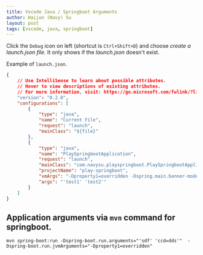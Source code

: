 ```yaml
---
title: Vscode Java / Springboot Arguments
author: Haijun (Navy) Su
layout: post
tags: [vscode, java, springboot]
---
```


Click the `Debug` icon on left (shortcut is `Ctrl+Shift+D`) and choose *create a launch.json file*. It only shows if the *launch.json* doesn't exist.

Example of `launch.json`.

```json
{
    // Use IntelliSense to learn about possible attributes.
    // Hover to view descriptions of existing attributes.
    // For more information, visit: https://go.microsoft.com/fwlink/?linkid=830387
    "version": "0.2.0",
    "configurations": [
        {
            "type": "java",
            "name": "Current File",
            "request": "launch",
            "mainClass": "${file}"
        },
        {
            "type": "java",
            "name": "PlaySpringbootApplication",
            "request": "launch",
            "mainClass": "com.navysu.playspringboot.PlaySpringbootApplication",
            "projectName": "play-springboot",
            "vmArgs": "-Dproperty1=overridden -Dspring.main.banner-mode=off",
            "args": "'test1' 'test2'"
        }
    ]
}
```

## Application arguments via `mvn` command for springboot.

```shell
mvn spring-boot:run -Dspring-boot.run.arguments="'sdf' 'ccd=dds'"  -Dspring-boot.run.jvmArguments="-Dproperty1=overridden"
```

